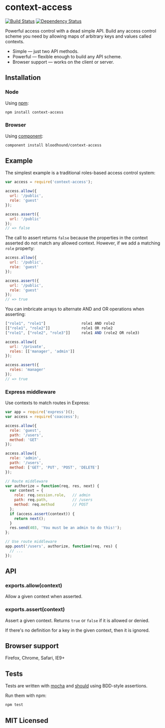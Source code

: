 # context-access

[![Build Status](https://secure.travis-ci.org/bloodhound/context-access.png)](http://travis-ci.org/bloodhound/context-access) 
[![Dependency Status](https://david-dm.org/bloodhound/context-access.png)](http://david-dm.org/bloodhound/context-access)

Powerful access control with a dead simple API. Build any access control scheme
you need by allowing maps of arbitrary keys and values called contexts.

* Simple — just two API methods.
* Powerful — flexible enough to build any API scheme.
* Browser support — works on the client or server.

## Installation

### Node

Using [npm](https://npmjs.org/):

```sh
npm install context-access
```

### Browser

Using [component](https://github.com/component/component/):

```sh
component install bloodhound/context-access
```

## Example

The simplest example is a traditional roles-based access control system:

```javascript
var access = require('context-access');

access.allow({
  url: '/public',
  role: 'guest'
});

access.assert({
  url: '/public'
});
// => false
```

The call to assert returns `false` because the properties in the context
asserted do not match any allowed context. However, if we add a matching `role`
property:

```javascript
access.allow({
  url: '/public',
  role: 'guest'
});

access.assert({
  url: '/public',
  role: 'guest'
});
// => true
```

You can imbricate arrays to alternate AND and OR operations when asserting:

```javascript
["role1", "role1"]                role1 AND role2
[["role1", "role2"]]              role1 OR role2
["role1", ["role2", "role3"]]     role1 AND (role2 OR role3)

access.allow({
  url: '/private',
  roles: [['manager', 'admin']]
});

access.assert({
  roles: 'manager'
});
// => true
```

### Express middleware

Use contexts to match routes in Express:

```javascript
var app = require('express')();
var access = require('coaccess');

access.allow({
  role: 'guest',
  path: '/users',
  method: 'GET'
});

access.allow({
  role: 'admin',
  path: '/users',
  method: ['GET', 'PUT', 'POST', 'DELETE']
});

// Route middleware
var authorize = function(req, res, next) {
  var context = {
    role: req.session.role,   // admin
    path: req.path,           // /users
    method: req.method        // POST
  };
  if (access.assert(context)) {
    return next();
  }
  res.send(403, 'You must be an admin to do this!');
};

// Use route middleware
app.post('/users', authorize, function(req, res) {
  // ...
});
```

## API

### exports.allow(context)

Allow a given context when asserted.

### exports.assert(context)

Assert a given context. Returns `true` or `false` if it is allowed or denied.

If there's no definition for a key in the given context, then it is ignored.

## Browser support

Firefox, Chrome, Safari, IE9+

## Tests

Tests are written with [mocha](https://github.com/visionmedia/mocha) and
[should](https://github.com/visionmedia/should.js) using BDD-style assertions.

Run them with npm:

```sh
npm test
```

## MIT Licensed
